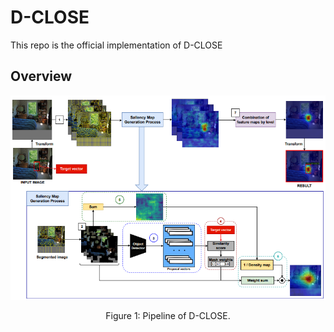 # D-CLOSE
This repo is the official implementation of D-CLOSE
## Overview
<div align="center">
  <img src="https://github.com/Binh24399/D-CLOSE/blob/main/figure/fig_1.png">
</div>
<p align="center">
  Figure 1: Pipeline of D-CLOSE.
</p>

